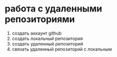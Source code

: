 # работа с удаленными репозиториями
1. создать аккаунт github
2. создать локальный репозитория
3. создать удаленный репозиторий
4. связать удаленный репозиторий с локальным
